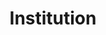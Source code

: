---
title: Institution
description: Institution search
permalink: /da/institution/_key_
layout: institution-key
---
